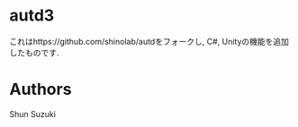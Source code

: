 # autd3 #

これはhttps://github.com/shinolab/autdをフォークし, C#, Unityの機能を追加したものです.

# Authors #

Shun Suzuki
